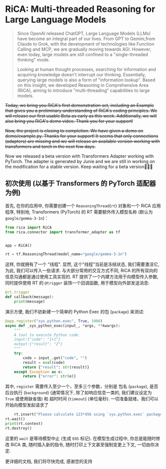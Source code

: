 # RiCA: Multi-threaded Reasoning for Large Language Models

> Since OpenAI released ChatGPT, Large Language Models (LLMs) have become an integral part of our lives. From GPT to
> Gemini,from Claude to Grok, with the development of technologies like Function Calling and MCP, we are gradually
> moving towards AGI. However, even today, large models are still confined to a "single-threaded thinking" mode.
>
> Looking at human thought processes, searching for information and acquiring knowledge doesn't interrupt our thinking.
> Essentially, querying large models is also a form of "information lookup". Based on this insight, we developed
> Reasoning in Comprehensive Area (RiCA), aiming to introduce "multi-threading" capabilities to large models.

~~Today, we bring you RiCA's first demonstration set, including an Example that gives you a preliminary understanding of
RiCA's coding principles. We will release our first usable Beta as early as this week. Additionally, we will also bring
you RiCA's demo video. Thank you for your support!~~

~~Now, the project is closing to completion. We have given a demo on demo/example.py. Thanks for your support! It seems
that only connections (adapters) are missing and we will release an available version working with transformers and
torch in the next few days.~~

Now we released a beta version with Transformers Adapter working with PyTorch. The adapter is generated by Junie and
we are still in working on the modification for a stable version. Keep waiting for a beta version🤗🤗🤗

## 初次使用 (以基于 Transformers 的 PyTorch 适配器为例)

首先, 在你的应用中, 你需要创建一个 `ReasoningThread`(`rt`) 对象和一个 RiCA 应用程序, 特别地, Transformers (PyTorch) 的 RT
需要额外传入模型名称 (默认为 `google/gemma-3-1n`)：

```python
from rica import RiCA
from rica.connector import transformer_adapter as tf


app = RiCA()

rt = tf.ReasoningThread(model_name="google/gemma-3-1n")
```

这样, 你就拥有了一个 "线程". 显然, 这个"线程"当前是冻结状态, 我们需要激活它, 为此, 我们可以传入一些请求. 与大部分常用的交互方式不同,
RiCA 的所有双向的信息沟通都是通过使用工具实现的. RT 提供了一个内建方法用于向模型传入参数, 同时提供使用 RT 的 `@trigger` 装饰一个回调函数,
用于模型向外部发送消息:

```python
@rt.trigger
def callback(message):
    print(message)
```

演示方便, 我们不妨新建一个简单的 Python Exec 的包 (`package`) 来测试:

```python
@app.register("sys.python.exec", True, 1000)
async def _sys_python_exec(input_, *args, **kwargs):
    """
    A tool to execute Python code.
    input:{"code": "1+1"}
    output:{"result": "2"}
    """
    try:
        code = input_.get("code", "")
        result = eval(code)
        return {"result": str(result)}
    except Exception as e:
        return {"error": str(e)}
```

其中, `register` 需要传入至少一个，至多三个参数，分别是 包名 (`package`), 是否后台执行 (`background`) (通常情况下, 除了如响应信息一类的,
我们建议设定为 `True` 或使用缺省值) 和 超时时间 (`timeout`) (单位毫秒). 一切准备就绪，我们可以开始向模型发起请求了

```python
    rt.insert("Please calculate 123*456 using `sys.python.exec` package.")
rt.wait()
print(rt.context)
rt.destroy()
```

这里的 `wait` 是等待模型中止 (生成 `EOS` 标记). 在模型生成过程中, 你总是能随时修改 RiCA 类, 随时插入新的指令,
随时打印上下文甚至强制变更上下文, 一切由你决定.

更详细的文档, 我们将尽快完成, 感谢您的支持
